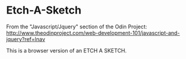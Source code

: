 # Etch-A-Sketch
From the "Javascript/Jquery" section of the Odin Project: http://www.theodinproject.com/web-development-101/javascript-and-jquery?ref=lnav

This is a browser version of an ETCH A SKETCH. 
